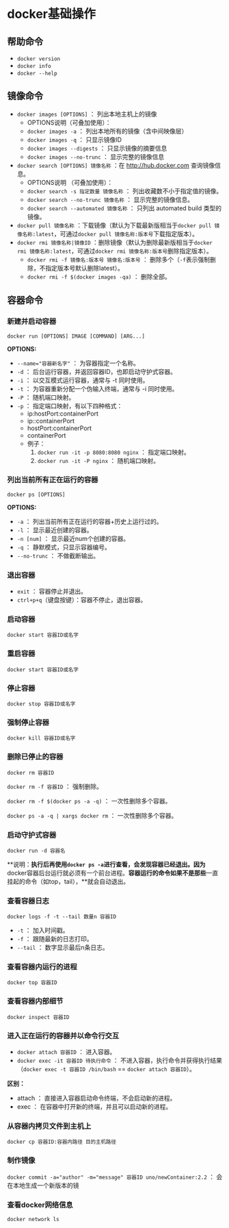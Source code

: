 # docker基础操作
## 帮助命令
* `docker version`
* `docker info`
* `docker --help`
## 镜像命令
* `docker images [OPTIONS]` ： 列出本地主机上的镜像
  * OPTIONS说明（可叠加使用）：
  * `docker images -a` ： 列出本地所有的镜像（含中间映像层）
  * `docker images -q` ： 只显示镜像ID
  * `docker images --digests` ： 只显示镜像的摘要信息
  * `docker images --no-trunc` ： 显示完整的镜像信息
* `docker search [OPTIONS] 镜像名称` ：在 http://hub.docker.com 查询镜像信息。
  * OPTIONS说明 （可叠加使用）： 
  * `docker search -s 指定数量 镜像名称` ： 列出收藏数不小于指定值的镜像。
  * `docker search --no-trunc 镜像名称` ： 显示完整的镜像信息。
   * `docker search --automated 镜像名称` ： 只列出 automated build 类型的镜像。
* `docker pull 镜像名称` ：下载镜像（默认为下载最新版相当于`docker pull 镜像名称:latest`，可通过`docker pull 镜像名称:版本号`下载指定版本）。
* `docker rmi 镜像名称|镜像ID` ：删除镜像（默认为删除最新版相当于`docker rmi 镜像名称:latest`，可通过`docker rmi 镜像名称:版本号`删除指定版本）。
  * `docker rmi -f 镜像名:版本号 镜像名:版本号` ： 删除多个（`-f`表示强制删除，不指定版本号默认删除latest）。
  * `docker rmi -f $(docker images -qa)` ： 删除全部。
## 容器命令
### 新建并启动容器
`docker run [OPTIONS] IMAGE [COMMAND] [ARG...]`

**OPTIONS:**
* `--name="容器新名字"` ： 为容器指定一个名称。
* `-d` ： 后台运行容器，并返回容器ID，也即启动守护式容器。
* `-i` ： 以交互模式运行容器，通常与 -t 同时使用。
* `-t` ： 为容器重新分配一个伪输入终端，通常与 -i 同时使用。
* `-P` ： 随机端口映射。
* `-p` ： 指定端口映射，有以下四种格式：
  * ip:hostPort:containerPort
  * ip::containerPort
  * hostPort:containerPort
  * containerPort
  * 例子：
    1. `docker run -it -p 8080:8080 nginx` ： 指定端口映射。
    2. `docker run -it -P nginx` ： 随机端口映射。
### 列出当前所有正在运行的容器
`docker ps [OPTIONS]`

**OPTIONS:**
* `-a` ： 列出当前所有正在运行的容器+历史上运行过的。
* `-l` ： 显示最近创建的容器。
* `-n [num]` ： 显示最近num个创建的容器。
* `-q` ： 静默模式，只显示容器编号。
* `--no-trunc` ： 不做截断输出。
### 退出容器
* `exit` ： 容器停止并退出。
* `ctrl+p+q`（键盘按键）：容器不停止，退出容器。
### 启动容器
`docker start 容器ID或名字`
### 重启容器
`docker start 容器ID或名字`
### 停止容器
`docker stop 容器ID或名字`
### 强制停止容器
`docker kill 容器ID或名字`
### 删除已停止的容器
`docker rm 容器ID`

`docker rm -f 容器ID` ： 强制删除。

`docker rm -f $(docker ps -a -q)` ： 一次性删除多个容器。

`docker ps -a -q | xargs docker rm` ： 一次性删除多个容器。
### 启动守护式容器
`docker run -d 容器名`

**说明：**执行后再使用`docker ps -a`进行查看，会发现容器已经退出。因为**docker容器后台运行就必须有一个前台进程。**容器运行的命令如果不是那些**一直挂起的命令（如top，tail），**就会自动退出。
### 查看容器日志
`docker logs -f -t --tail 数量n 容器ID`
* `-t` ： 加入时间戳。
* `-f` ： 跟随最新的日志打印。
* `--tail` ： 数字显示最后n条日志。
### 查看容器内运行的进程
`docker top 容器ID`
### 查看容器内部细节
`docker inspect 容器ID`
### 进入正在运行的容器并以命令行交互
* `docker attach 容器ID` ： 进入容器。
* `docker exec -it 容器ID 待执行命令` ： 不进入容器，执行命令并获得执行结果（`docker exec -t 容器ID /bin/bash` == `docker attach 容器ID`）。

**区别：**
* attach ： 直接进入容器启动命令终端，不会启动新的进程。
* exec ： 在容器中打开新的终端，并且可以启动新的进程。
### 从容器内拷贝文件到主机上
`docker cp 容器ID:容器内路径 目的主机路径`
### 制作镜像
`docker commit -a="author" -m="message" 容器ID uno/newContainer:2.2` ： 会在本地生成一个新版本的镜

### 查看docker网络信息

`docker network ls`